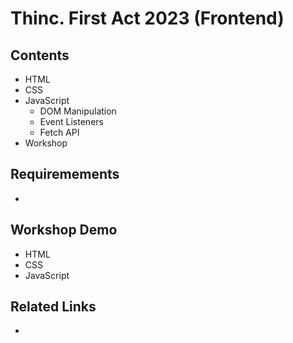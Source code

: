 # Thinc. First Act 2023 (Frontend)

## Contents

- HTML
- CSS
- JavaScript
  - DOM Manipulation
  - Event Listeners
  - Fetch API
- Workshop

## Requiremements

-

## Workshop Demo

- HTML
- CSS
- JavaScript

## Related Links

-

